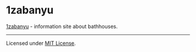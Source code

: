 # 1zabanyu
[1zabanyu](http://1zabanyu.ru) - information site about bathhouses.

---

Licensed under [MIT License](LICENSE.md).
